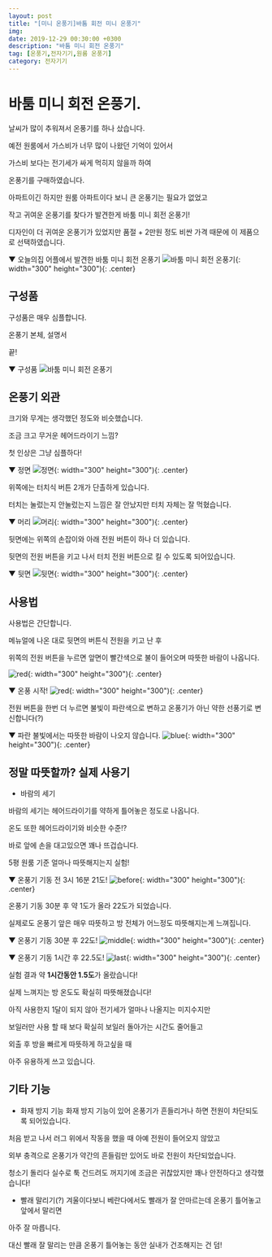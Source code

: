 ```yaml
---
layout: post
title: "[미니 온풍기]바툼 회전 미니 온풍기"
img: 
date: 2019-12-29 00:30:00 +0300
description: "바툼 미니 회전 온풍기"
tag: [온풍기,전자기기,원룸 온풍기]
category: 전자기기
---
```


# 바툼 미니 회전 온풍기.

날씨가 많이 추워져서 온풍기를 하나 샀습니다.

예전 원룸에서 가스비가 너무 많이 나왔던 기억이 있어서

 가스비 보다는 전기세가 싸게 먹히지 않을까 하여 
 
온풍기를 구매하였습니다.

아파트이긴 하지만 원룸 아파트이다 보니 큰 온풍기는 필요가 없었고

작고 귀여운 온풍기를 찾다가 발견한게 바툼 미니 회전 온풍기!

디자인이 더 귀여운 온풍기가 있었지만 품절 + 2만원 정도 비싼 가격 때문에 이 제품으로 선택하였습니다.

▼ 오늘의집 어플에서 발견한 바툼 미니 회전 온풍기
![바툼 미니 회전 온풍기]({{site.url}}/assets/img/20191229/main.jpg){: width="300" height="300"){: .center}

## 구성품

구성품은 매우 심플합니다.

온풍기 본체, 설명서

끝!

▼ 구성품
![바툼 미니 회전 온풍기]({{site.url}}/assets/img/20191229/goosung.jpg)

## 온풍기 외관

크기와 무게는 생각했던 정도와 비슷했습니다.

조금 크고 무거운 헤어드라이기 느낌?

첫 인상은 그냥 심플하다!

▼ 정면
![정면]({{site.url}}/assets/img/20191229/front.jpg){: width="300" height="300"){: .center}

위쪽에는 터치식 버튼 2개가 단촐하게 있습니다.

터치는 눌렀는지 안눌렀는지 느낌은 잘 안났지만 터치 자체는 잘 먹혔습니다.

▼ 머리
![머리]({{site.url}}/assets/img/20191229/head.jpg){: width="300" height="300"){: .center}

뒷면에는 위쪽의 손잡이와 아래 전원 버튼이 하나 더 있습니다.

뒷면의 전원 버튼을 키고 나서 터치 전원 버튼으로 킬 수 있도록 되어있습니다.

▼ 뒷면
![뒷면]({{site.url}}/assets/img/20191229/back.jpg){: width="300" height="300"){: .center}

## 사용법

사용법은 간단합니다. 

메뉴얼에 나온 대로 뒷면의 버튼식 전원을 키고 난 후

위쪽의 전원 버튼을 누르면 앞면이 빨간색으로 불이 들어오며 따뜻한 바람이 나옵니다.

![red]({{site.url}}/assets/img/20191229/manual.jpg){: width="300" height="300"){: .center}

▼ 온풍 시작!
![red]({{site.url}}/assets/img/20191229/red.jpg){: width="300" height="300"){: .center}

전원 버튼을 한번 더 누르면 불빛이 파란색으로 변하고 온풍기가 아닌 약한 선풍기로 변신합니다(?)

▼ 파란 불빛에서는 따뜻한 바람이 나오지 않습니다.
![blue]({{site.url}}/assets/img/20191229/blue.jpg){: width="300" height="300"){: .center}

## 정말 따뜻할까? 실제 사용기

 * 바람의 세기
 
 바람의 세기는 헤어드라이기를 약하게 틀어놓은 정도로 나옵니다.
 
 온도 또한 헤어드라이기와 비슷한 수준!?
 
 바로 앞에 손을 대고있으면 꽤나 뜨겁습니다.
 
 5평 원룸 기준 얼마나 따뜻해지는지 실험!
 
 ▼ 온풍기 기동 전 3시 16분 21도!
 ![before]({{site.url}}/assets/img/20191229/before.jpg){: width="300" height="300"){: .center}

 온풍기 기동 30분 후 약 1도가 올라 22도가 되었습니다.
 
 실제로도 온풍기 앞은 매우 따뜻하고 방 전체가 어느정도 따뜻해지는게 느껴집니다.
 
 ▼ 온풍기 기동 30분 후 22도!
 ![middle]({{site.url}}/assets/img/20191229/middle.jpg){: width="300" height="300"){: .center}
 
  ▼ 온풍기 기동 1시간 후 22.5도!
 ![last]({{site.url}}/assets/img/20191229/last.jpg){: width="300" height="300"){: .center}
 
 실험 결과 약 **1시간동안 1.5도**가 올랐습니다!
 
 실제 느껴지는 방 온도도 확실히 따뜻해졌습니다!
 
 아직 사용한지 1달이 되지 않아 전기세가 얼마나 나올지는 미지수지만
 
 보일러만 사용 할 때 보다 확실히 보일러 돌아가는 시간도 줄어들고 
 
 외출 후 방을 빠르게 따뜻하게 하고싶을 때
 
 아주 유용하게 쓰고 있습니다.
 
 

## 기타 기능

 * 화재 방지 기능
  화재 방지 기능이 있어 온풍기가 흔들리거나 하면 전원이 차단되도록 되어있습니다.
  
  처음 받고 나서 러그 위에서 작동을 했을 때 아예 전원이 들어오지 않았고
  
  외부 충격으로 온풍기가 약간의 흔들림만 있어도 바로 전원이 차단되었습니다.
  
  청소기 돌리다 실수로 툭 건드려도 꺼지기에 조금은 귀찮았지만 꽤나 안전하다고 생각했습니다!
  
 * 빨래 말리기(?)
  겨울이다보니 베란다에서도 빨래가 잘 안마르는데 온풍기 틀어놓고 앞에서 말리면
  
  아주 잘 마릅니다.
  
  대신 빨래 잘 말리는 만큼 온풍기 틀어놓는 동안 실내가 건조해지는 건 덤! 



  

  


